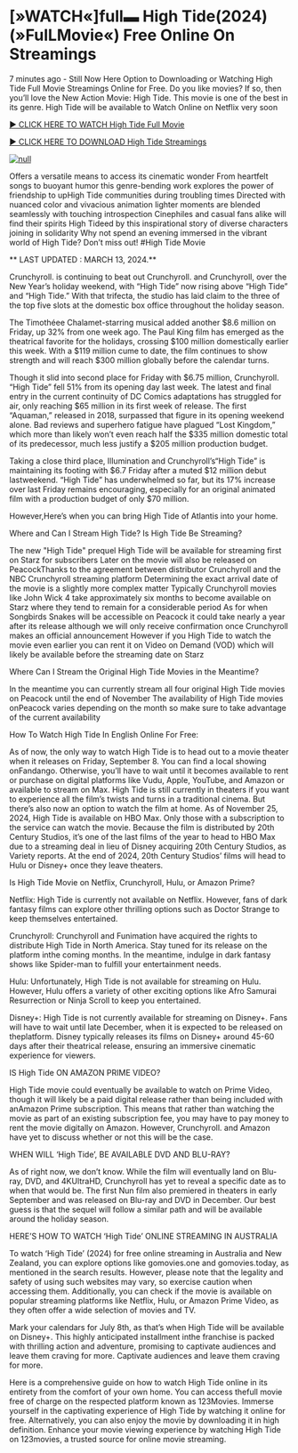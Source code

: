<h1>[»WATCH«]full▬ High Tide(2024) (»FulLMovie«) Free Online On Streamings</h1>

7 minutes ago - Still Now Here Option to Downloading or Watching High Tide Full Movie Streamings Online for Free. Do you like movies? If so, then you’ll love the New Action Movie: High Tide. This movie is one of the best in its genre. High Tide will be available to Watch Online on Netflix very soon</p>
<p dir="auto"><a href="https://peacockmovie.site/movie/1036641/high-tide" rel="nofollow">► CLICK HERE TO WATCH High Tide Full Movie</a></p>
<p dir="auto"><a href="https://peacockmovie.site/movie/1036641/high-tide" rel="nofollow">► CLICK HERE TO DOWNLOAD High Tide Streamings</a></p>
<p dir="auto"><a href="https://peacockmovie.site/movie/1036641/high-tide" rel="nofollow"><img src="https://camo.githubusercontent.com/abb2148613ed2c31b6fd5c164e6a142c9074d86e9468c674b26300adbf87c7f7/68747470733a2f2f7374617469632e7769787374617469632e636f6d2f6d656469612f3835356132355f30343362356162656234616534643335616330303331393865376665353665647e6d76322e676966" alt="null" style="max-width: 100%;"></a>
      <span>
        <a href="https://peacockmovie.site/movie/1036641/high-tide" rel="nofollow">
</a></span></p><p dir="auto">Offers a versatile means to access its cinematic wonder From heartfelt songs to buoyant humor this genre-bending work explores the power of friendship to upHigh Tide communities during troubling times Directed with nuanced color and vivacious animation lighter moments are blended seamlessly with touching introspection Cinephiles and casual fans alike will find their spirits High Tideed by this inspirational story of diverse characters joining in solidarity Why not spend an evening immersed in the vibrant world of High Tide? Don’t miss out! #High Tide Movie</p>
<p dir="auto">** LAST UPDATED : MARCH 13, 2024.**</p>
<p dir="auto">Crunchyroll. is continuing to beat out Crunchyroll. and Crunchyroll, over the New Year’s holiday weekend, with “High Tide” now rising above “High Tide” and “High Tide.” With that trifecta, the studio has laid claim to the three of the top five slots at the domestic box office throughout the holiday season.</p>
<p dir="auto">The Timothéee Chalamet-starring musical added another $8.6 million on Friday, up 32% from one week ago. The Paul King film has emerged as the theatrical favorite for the holidays, crossing $100 million domestically earlier this week. With a $119 million cume to date, the film continues to show strength and will reach $300 million globally before the calendar turns.</p>

<p dir="auto">Though it slid into second place for Friday with $6.75 million, Crunchyroll. “High Tide” fell 51% from its opening day last week. The latest and final entry in the current continuity of DC Comics adaptations has struggled for air, only reaching $65 million in its first week of release. The first “Aquaman,” released in 2018, surpassed that figure in its opening weekend alone. Bad reviews and superhero fatigue have plagued “Lost Kingdom,” which more than likely won’t even reach half the $335 million domestic total of its predecessor, much less justify a $205 million production budget.</p>
<p dir="auto">Taking a close third place, Illumination and Crunchyroll’s“High Tide” is maintaining its footing with $6.7 Friday after a muted $12 million debut lastweekend. “High Tide” has underwhelmed so far, but its 17% increase over last Friday remains encouraging, especially for an original animated film with a production budget of only $70 million.</p>
<p dir="auto">However,Here’s when you can bring High Tide of Atlantis into your home.</p>
<p dir="auto">Where and Can I Stream High Tide? Is High Tide Be Streaming?</p>
<p dir="auto">The new "High Tide" prequel High Tide will be available for streaming first on Starz for subscribers Later on the movie will also be released on PeacockThanks to the agreement between distributor Crunchyroll and the NBC Crunchyroll streaming platform Determining the exact arrival date of the movie is a slightly more complex matter Typically Crunchyroll movies like John Wick 4 take approximately six months to become available on Starz where they tend to remain for a considerable period As for when Songbirds Snakes will be accessible on Peacock it could take nearly a year after its release although we will only receive confirmation once Crunchyroll makes an official announcement However if you High Tide to watch the movie even earlier you can rent it on Video on Demand (VOD) which will likely be available before the streaming date on Starz</p>
<p dir="auto">Where Can I Stream the Original High Tide Movies in the Meantime?</p>
<p dir="auto">In the meantime you can currently stream all four original High Tide movies on Peacock until the end of November The availability of High Tide movies onPeacock varies depending on the month so make sure to take advantage of the current availability</p>
<p dir="auto">How To Watch High Tide In English Online For Free:</p>
<p dir="auto">As of now, the only way to watch High Tide is to head out to a movie theater when it releases on Friday, September 8. You can find a local showing onFandango. Otherwise, you’ll have to wait until it becomes available to rent or purchase on digital platforms like Vudu, Apple, YouTube, and Amazon or available to stream on Max. High Tide is still currently in theaters if you want to experience all the film’s twists and turns in a traditional cinema. But there’s also now an option to watch the film at home. As of November 25, 2024, High Tide is available on HBO Max. Only those with a subscription to the service can watch the movie. Because the film is distributed by 20th Century Studios, it’s one of the last films of the year to head to HBO Max due to a streaming deal in lieu of Disney acquiring 20th Century Studios, as Variety reports. At the end of 2024, 20th Century Studios’ films will head to Hulu or Disney+ once they leave theaters.</p>
<p dir="auto">Is High Tide Movie on Netflix, Crunchyroll, Hulu, or Amazon Prime?</p>
<p dir="auto">Netflix: High Tide is currently not available on Netflix. However, fans of dark fantasy films can explore other thrilling options such as Doctor Strange to keep themselves entertained.</p>
<p dir="auto">Crunchyroll: Crunchyroll and Funimation have acquired the rights to distribute High Tide in North America. Stay tuned for its release on the platform inthe coming months. In the meantime, indulge in dark fantasy shows like Spider-man to fulfill your entertainment needs.</p>
<p dir="auto">Hulu: Unfortunately, High Tide is not available for streaming on Hulu. However, Hulu offers a variety of other exciting options like Afro Samurai Resurrection or Ninja Scroll to keep you entertained.</p>
<p dir="auto">Disney+: High Tide is not currently available for streaming on Disney+. Fans will have to wait until late December, when it is expected to be released on theplatform. Disney typically releases its films on Disney+ around 45-60 days after their theatrical release, ensuring an immersive cinematic experience for viewers.</p>
<p dir="auto">IS High Tide ON AMAZON PRIME VIDEO?</p>
<p dir="auto">High Tide movie could eventually be available to watch on Prime Video, though it will likely be a paid digital release rather than being included with anAmazon Prime subscription. This means that rather than watching the movie as part of an existing subscription fee, you may have to pay money to rent the movie digitally on Amazon. However, Crunchyroll. and Amazon have yet to discuss whether or not this will be the case.</p>
<p dir="auto">WHEN WILL ‘High Tide’, BE AVAILABLE DVD AND BLU-RAY?</p>
<p dir="auto">As of right now, we don’t know. While the film will eventually land on Blu-ray, DVD, and 4KUltraHD, Crunchyroll has yet to reveal a specific date as to when that would be. The first Nun film also premiered in theaters in early September and was released on Blu-ray and DVD in December. Our best guess is that the sequel will follow a similar path and will be available around the holiday season.</p>
<p dir="auto">HERE’S HOW TO WATCH ‘High Tide’ ONLINE STREAMING IN AUSTRALIA</p>
<p dir="auto">To watch ‘High Tide’ (2024) for free online streaming in Australia and New Zealand, you can explore options like gomovies.one and gomovies.today, as mentioned in the search results. However, please note that the legality and safety of using such websites may vary, so exercise caution when accessing them. Additionally, you can check if the movie is available on popular streaming platforms like Netflix, Hulu, or Amazon Prime Video, as they often offer a wide selection of movies and TV.</p>
<p dir="auto">Mark your calendars for July 8th, as that’s when High Tide will be available on Disney+. This highly anticipated installment inthe franchise is packed with thrilling action and adventure, promising to captivate audiences and leave them craving for more. Captivate audiences and leave them craving for more.</p>
<p dir="auto">Here is a comprehensive guide on how to watch High Tide online in its entirety from the comfort of your own home. You can access thefull movie free of charge on the respected platform known as 123Movies. Immerse yourself in the captivating experience of High Tide by watching it online for free. Alternatively, you can also enjoy the movie by downloading it in high definition. Enhance your movie viewing experience by watching High Tide on 123movies, a trusted source for online movie streaming.</p>
</article>

